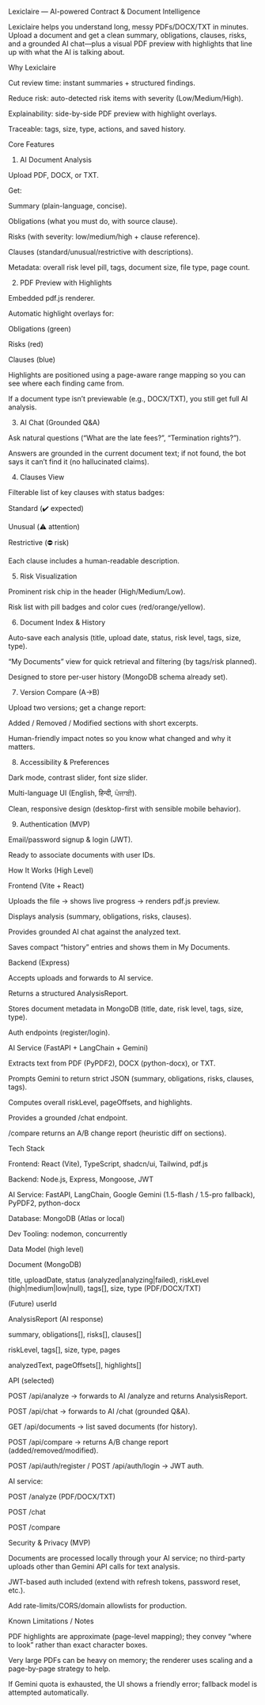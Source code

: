 Lexiclaire — AI-powered Contract & Document Intelligence

Lexiclaire helps you understand long, messy PDFs/DOCX/TXT in minutes. Upload a document and get a clean summary, obligations, clauses, risks, and a grounded AI chat—plus a visual PDF preview with highlights that line up with what the AI is talking about.

Why Lexiclaire

Cut review time: instant summaries + structured findings.

Reduce risk: auto-detected risk items with severity (Low/Medium/High).

Explainability: side-by-side PDF preview with highlight overlays.

Traceable: tags, size, type, actions, and saved history.

Core Features
1) AI Document Analysis

Upload PDF, DOCX, or TXT.

Get:

Summary (plain-language, concise).

Obligations (what you must do, with source clause).

Risks (with severity: low/medium/high + clause reference).

Clauses (standard/unusual/restrictive with descriptions).

Metadata: overall risk level pill, tags, document size, file type, page count.

2) PDF Preview with Highlights

Embedded pdf.js renderer.

Automatic highlight overlays for:

Obligations (green)

Risks (red)

Clauses (blue)

Highlights are positioned using a page-aware range mapping so you can see where each finding came from.

If a document type isn’t previewable (e.g., DOCX/TXT), you still get full AI analysis.

3) AI Chat (Grounded Q&A)

Ask natural questions (“What are the late fees?”, “Termination rights?”).

Answers are grounded in the current document text; if not found, the bot says it can’t find it (no hallucinated claims).

4) Clauses View

Filterable list of key clauses with status badges:

Standard (✔️ expected)

Unusual (⚠️ attention)

Restrictive (⛔ risk)

Each clause includes a human-readable description.

5) Risk Visualization

Prominent risk chip in the header (High/Medium/Low).

Risk list with pill badges and color cues (red/orange/yellow).

6) Document Index & History

Auto-save each analysis (title, upload date, status, risk level, tags, size, type).

“My Documents” view for quick retrieval and filtering (by tags/risk planned).

Designed to store per-user history (MongoDB schema already set).

7) Version Compare (A→B)

Upload two versions; get a change report:

Added / Removed / Modified sections with short excerpts.

Human-friendly impact notes so you know what changed and why it matters.

8) Accessibility & Preferences

Dark mode, contrast slider, font size slider.

Multi-language UI (English, हिन्दी, ਪੰਜਾਬੀ).

Clean, responsive design (desktop-first with sensible mobile behavior).

9) Authentication (MVP)

Email/password signup & login (JWT).

Ready to associate documents with user IDs.

How It Works (High Level)

Frontend (Vite + React)

Uploads the file → shows live progress → renders pdf.js preview.

Displays analysis (summary, obligations, risks, clauses).

Provides grounded AI chat against the analyzed text.

Saves compact “history” entries and shows them in My Documents.

Backend (Express)

Accepts uploads and forwards to AI service.

Returns a structured AnalysisReport.

Stores document metadata in MongoDB (title, date, risk level, tags, size, type).

Auth endpoints (register/login).

AI Service (FastAPI + LangChain + Gemini)

Extracts text from PDF (PyPDF2), DOCX (python-docx), or TXT.

Prompts Gemini to return strict JSON (summary, obligations, risks, clauses, tags).

Computes overall riskLevel, pageOffsets, and highlights.

Provides a grounded /chat endpoint.

/compare returns an A/B change report (heuristic diff on sections).

Tech Stack

Frontend: React (Vite), TypeScript, shadcn/ui, Tailwind, pdf.js

Backend: Node.js, Express, Mongoose, JWT

AI Service: FastAPI, LangChain, Google Gemini (1.5-flash / 1.5-pro fallback), PyPDF2, python-docx

Database: MongoDB (Atlas or local)

Dev Tooling: nodemon, concurrently

Data Model (high level)

Document (MongoDB)

title, uploadDate, status (analyzed|analyzing|failed),
riskLevel (high|medium|low|null), tags[], size, type (PDF/DOCX/TXT)

(Future) userId

AnalysisReport (AI response)

summary, obligations[], risks[], clauses[]

riskLevel, tags[], size, type, pages

analyzedText, pageOffsets[], highlights[]

API (selected)

POST /api/analyze → forwards to AI /analyze and returns AnalysisReport.

POST /api/chat → forwards to AI /chat (grounded Q&A).

GET /api/documents → list saved documents (for history).

POST /api/compare → returns A/B change report (added/removed/modified).

POST /api/auth/register / POST /api/auth/login → JWT auth.

AI service:

POST /analyze (PDF/DOCX/TXT)

POST /chat

POST /compare

Security & Privacy (MVP)

Documents are processed locally through your AI service; no third-party uploads other than Gemini API calls for text analysis.

JWT-based auth included (extend with refresh tokens, password reset, etc.).

Add rate-limits/CORS/domain allowlists for production.

Known Limitations / Notes

PDF highlights are approximate (page-level mapping); they convey “where to look” rather than exact character boxes.

Very large PDFs can be heavy on memory; the renderer uses scaling and a page-by-page strategy to help.

If Gemini quota is exhausted, the UI shows a friendly error; fallback model is attempted automatically.
